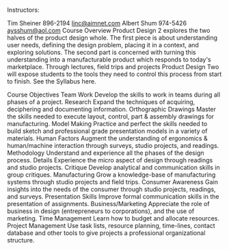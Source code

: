 
 



Instructors:

Tim Sheiner
896-2194
linc@aimnet.com
Albert Shum
974-5426
aysshum@aol.com
Course Overview
Product Design 2 explores the two halves of the product design whole. The first piece is about understanding user needs, defining the design problem, placing it in a context, and exploring solutions. The second part is concerned with turning this understanding into a manufacturable product which responds to today's marketplace. Through lectures, field trips and projects Product Design Two will expose students to the tools they need to control this process from start to finish.
See the Syllabus here.

Course Objectives
Team Work Develop the skills to work in teams during all phases of a project. Research Expand the techniques of acquiring, deciphering and documenting information. Orthographic Drawings  Master the skills needed to execute layout, control, part & assembly drawings for manufacturing. Model Making Practice and perfect the skills needed to build sketch and professional grade presentation models in a variety of materials. Human Factors  Augment the understanding of ergonomics & human/machine interaction through surveys, studio projects, and readings. Methodology Understand and experience all the phases of the design process. Details Experience the micro aspect of design through readings and studio projects. Critique Develop analytical and communication skills in group critiques. Manufacturing Grow a knowledge-base of manufacturing systems through studio projects and field trips. Consumer Awareness Gain insights into the needs of the consumer through studio projects, readings, and surveys. Presentation Skills Improve formal communication skills in the presentation of assignments. Business/Marketing  Appreciate the role of business in design (entrepreneurs to corporations), and the use of marketing. Time Management  Learn how to budget and allocate resources. Project Management Use task lists, resource planning, time-lines, contact database and other tools to give projects a professional organizational structure.